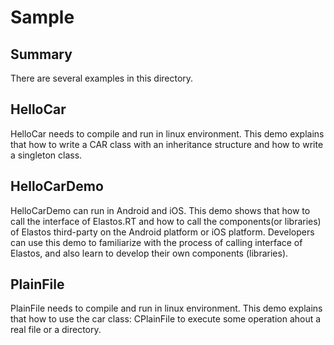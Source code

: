 # Sample

## Summary
There are several examples in this directory.

## HelloCar

HelloCar needs to compile and run in linux environment.
This demo explains that how to write a CAR class with an inheritance structure and how to write a singleton class.

## HelloCarDemo

HelloCarDemo can run in Android and iOS.
This demo shows that how to call the interface of Elastos.RT and how to call the components(or libraries) of Elastos third-party on the Android platform or iOS platform. 
Developers can use this demo to familiarize with the process of calling interface of Elastos, and also learn to develop their own components (libraries).

## PlainFile

PlainFile needs to compile and run in linux environment.
This demo explains that how to use the car class: CPlainFile to execute some operation ahout a real file or a directory.
